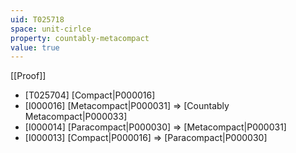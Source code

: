 ```yaml
---
uid: T025718
space: unit-cirlce
property: countably-metacompact
value: true
---
```

[[Proof]]

* [T025704] [Compact|P000016]
* [I000016] [Metacompact|P000031] => [Countably Metacompact|P000033]
* [I000014] [Paracompact|P000030] => [Metacompact|P000031]
* [I000013] [Compact|P000016] => [Paracompact|P000030]

